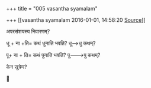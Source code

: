 +++
title = "005 vasantha syamalam"

+++
[[vasantha syamalam	2016-01-01, 14:58:20 [Source](https://groups.google.com/g/samskrita/c/PaUTE4-1oQ4)]]



अपरसंशयस्य निवारणम्?

धू + ना +ति= कथं धुनाति भवति? धू-->धु कथम्?

पू+ ना + ति= कथं पुनाति भवति? पू--->पु कथम्?

केन सूत्रेण?



